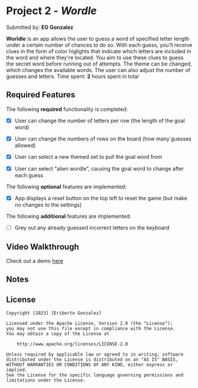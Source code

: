 # Project 2 - *Wordle*

Submitted by: **EG Gonzalez**

**Worldle** is an app allows the user to guess a word of specified letter length under a certain number of chances to do so. With each guess, you'll receive clues in the form of color higlights that indicate which letters are included in the word and where they're located. You aim to use these clues to guess the secret word before running out of attempts. The theme can be changed, which changes the available words. The user can also adjust the number of guesses and letters.
Time spent: **2** hours spent in total

## Required Features

The following **required** functionality is completed:

- [X] User can change the number of letters per row (the length of the goal word)
- [X] User can change the numbers of rows on the board (how many guesses allowed)
- [X] User can select a new themed set to pull the goal word from
- [X] User can select "alien wordle", causing the goal word to change after each guess


The following **optional** features are implemented:

- [X] App displays a reset button on the top left to reset the game (but make no changes to the settings)

The following **additional** features are implemented:

- [ ] Grey out any already guessed incorrect letters on the keyboard

## Video Walkthrough
Check out a demo [here](https://youtube.com/shorts/mfH6U1H0JgQ?feature=share)

## Notes




## License

    Copyright [2023] [Eriberto Gonzalez]

    Licensed under the Apache License, Version 2.0 (the "License");
    you may not use this file except in compliance with the License.
    You may obtain a copy of the License at

        http://www.apache.org/licenses/LICENSE-2.0

    Unless required by applicable law or agreed to in writing, software
    distributed under the License is distributed on an "AS IS" BASIS,
    WITHOUT WARRANTIES OR CONDITIONS OF ANY KIND, either express or implied.
    See the License for the specific language governing permissions and
    limitations under the License.
